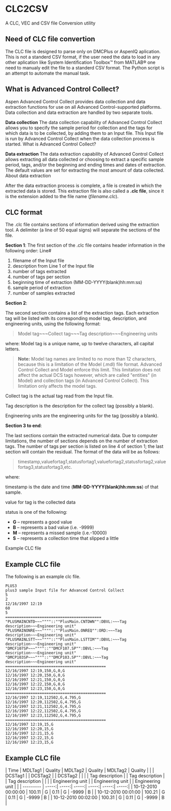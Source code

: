 # CLC2CSV
A CLC, VEC and CSV file Conversion utility

## Need of CLC file convertion

The CLC file is designed to parse only on DMCPlus or AspenIQ aplication. This is not a standerd CSV format, if the user need the data to load in any other aplication like System Identification Toolbox™ from MATLAB® one need to manualy edit the file to a standerd CSV format. The Python script is an attempt to automate the manual task.

## What is Advanced Control Collect?

Aspen Advanced Control Collect provides data collection and data extraction functions for use on all Advanced Control-supported platforms. Data collection and data extraction are handled by two separate tools.

**Data collection**
The data collection capability of Advanced Control Collect allows you to specify the sample period for collection and the tags for which data is to be collected, by adding them to an Input file. This Input file is run by Advanced Control Collect when the data collection process is started.
What is Advanced Control Collect?

**Data extraction**
The data extraction capability of Advanced Control Collect allows extracting all data collected or choosing to extract a specific sample period, tags, and/or the beginning and ending times and dates of extraction. The default values are set for extracting the most amount of data collected.
About data extraction

After the data extraction process is complete, a file is created in which the extracted data is stored. This extraction file is also called a **.clc file**, since it is the extension added to the file name (*filename.clc*).

## **CLC format**

The .clc file contains sections of information derived using the extraction tool. A delimiter (a line of 50 equal signs) will separate the sections of the file.

**Section 1**:
The first section of the .clc file contains header information in the following order:
Line#	
1.	filename of the Input file
2.	description from Line 1 of the Input file
3.	number of tags extracted
4.	number of tags per section
5.	beginning time of extraction (MM-DD-YYYY(blank)hh:mm:ss)
6.	sample period of extraction
7.	number of samples extracted

**Section 2**:

The second section contains a list of the extraction tags. Each extraction tag will be listed with its corresponding model tag, description, and engineering units, using the following format:

>Model tag\~\~\~Collect tag\~\~\~Tag description\~\~\~Engineering units

where:
	Model tag is a unique name, up to twelve characters, all capital letters.

>**Note:** Model tag names are limited to no more than 12 characters, because this is a limitation of the Model (.mdl) file format. Advanced Control Collect and Model enforce this limit. This limitation does not affect the actual DCS tags however, which are called "entities" (in Model) and collection tags (in Advanced Control Collect). This limitation only affects the model tags.

Collect tag is the actual tag read from the Input file.

Tag description is the description for the collect tag (possibly a blank).

Engineering units are the engineering units for the tag (possibly a blank).

**Section 3 to end**:

The last sections contain the extracted numerical data. Due to computer limitations, the number of sections depends on the number of extraction tags. The number of tags per section is listed on line 4 of section 1; the last section will contain the residual. The format of the data will be as follows:

>timestamp,valuefortag1,statusfortag1,valuefortag2,statusfortag2,valuefortag3,statusfortag3,etc.

where:

timestamp is the date and time (**MM-DD-YYYY(blank)hh:mm:ss**) of that sample.

value for tag is the collected data

status is one of the following:

-   **G** – represents a good value
-   **B** – represents a bad value (i.e. -9999)
-   **M** – represents a missed sample (i.e.-10000)
-   **S** – represents a collection time that slipped a little

Example CLC file

## Example CLC file

The following is an example clc file.

	PLUS3
	plus3 sample Input file for Advanced Control Collect
	5
	2
	12/16/1997 12:19
	60
	5
	==========================================
	"PLUSMAINCNTD~~~""""::""PlusMain.CNTDWN"":DBVL:~~~Tag description~~~Engineering unit"
	"PLUSMAINONRE~~~""""::""PlusMain.ONREQ"":ORD:~~~Tag description~~~Engineering unit"
	"PLUSMAINLSTT~~~""""::""PlusMain.LSTTIM"":DBVL:~~~Tag description~~~Engineering unit"
	"DMCF107SP~~~""""::""DMCF107.SP"":DBVL:~~~Tag description~~~Engineering unit"
	"DMCP103SP~~~""""::""DMCP103.SP"":DBVL:~~~Tag description~~~Engineering unit"
	============================================
	12/16/1997 12:19,150,G,0,G
	12/16/1997 12:20,150,G,0,G
	12/16/1997 12:21,150,G,0,G
	12/16/1997 12:22,150,G,0,G
	12/16/1997 12:23,150,G,0,G
	============================================
	12/16/1997 12:19,112502,G,4.795,G
	12/16/1997 12:20,112502,G,4.795,G
	12/16/1997 12:21,112502,G,4.795,G
	12/16/1997 12:22,112502,G,4.795,G
	12/16/1997 12:23,112502,G,4.795,G
	============================================
	12/16/1997 12:19,15,G
	12/16/1997 12:20,15,G 
	12/16/1997 12:21,15,G 
	12/16/1997 12:22,15,G 
	12/16/1997 12:23,15,G 


## Example CLC file

| Time      | MDLTag1 | Quality | MDLTag2 | Quality | MDLTag2 | Quality |
|       | DCSTag1 |  | DCSTag2 |  | DCSTag2 |  |
|      | Tag description |  | Tag description |  | Tag description |  |
|      | Engineering unit |  | Engineering unit |  | Engineering unit |  |
| --------- | -----:| -----:| -----:| -----:| -----:| -----:|
| 10-12-2010 00:00:00  | 100.11 | G | 0.11 | G | -9999 | B |
| 10-12-2010 00:01:00  | 100.21 | G | 0.11 | G | -9999 | B |
| 10-12-2010 00:02:00  | 100.31 | G | 0.11 | G | -9999 | B |
